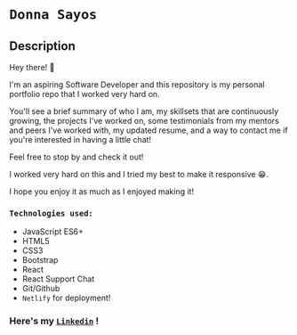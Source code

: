 # `Donna Sayos`

## Description

Hey there! 👋 

I'm an aspiring Software Developer and this repository is my personal portfolio repo that I worked very hard on.

You'll see a brief summary of who I am, my skillsets that are continuously growing, the projects I've worked on, some testimonials from my mentors and peers I've worked with, my updated resume, and a way to contact me if you're interested in having a little chat!

Feel free to stop by and check it out!

I worked very hard on this and I tried my best to make it responsive 😁.

I hope you enjoy it as much as I enjoyed making it!

### `Technologies used:`

* JavaScript ES6+
* HTML5
* CSS3
* Bootstrap
* React
* React Support Chat
* Git/Github
* `Netlify` for deployment!


### Here's my [`Linkedin`](https://www.linkedin.com/in/dsayos/) !
